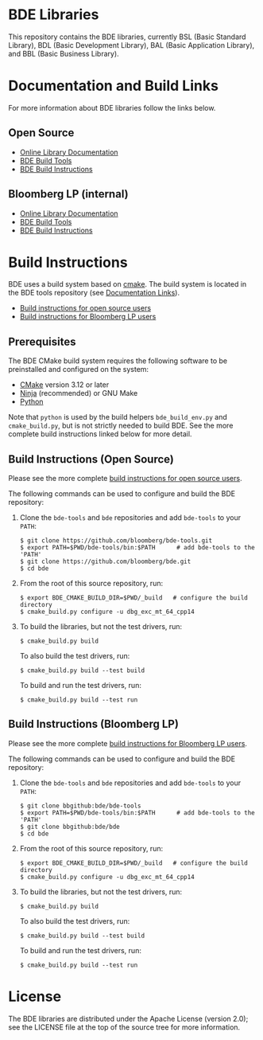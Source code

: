 BDE Libraries
=============

This repository contains the BDE libraries, currently BSL (Basic Standard
Library), BDL (Basic Development Library), BAL (Basic Application Library), and
BBL (Basic Business Library).

Documentation and Build Links
=============================

For more information about BDE libraries follow the links below.

Open Source
-----------

* [Online Library Documentation](https://bloomberg.github.io/bde)
* [BDE Build Tools](https://bloomberg.github.io/bde-tools/)
* [BDE Build Instructions](https://bloomberg.github.io/bde/library_information/build.html)


Bloomberg LP (internal)
-----------------------

* [Online Library Documentation](https://bde.bloomberg.com/bde)
* [BDE Build Tools](https://bde.bloomberg.com/bde-tools/)
* [BDE Build Instructions](https://bde.bloomberg.com/bde/library_information/build.html)


Build Instructions
==================
BDE uses a build system based on [cmake](https://cmake.org).  The build system is located in the
BDE tools repository (see [Documentation Links](#documentation-links)).

* [Build instructions for open source users](https://bloomberg.github.io/bde/library_information/build.html)
* [Build instructions for Bloomberg LP users](https://bde.bloomberg.com/bde/library_information/build.html)

Prerequisites
-------------
The BDE CMake build system requires the following software to be preinstalled and configured on the system:

* [CMake](https://cmake.org) version 3.12 or later
* [Ninja](https://ninja-build.org/) (recommended) or GNU Make
* [Python](https://www.python.org/)

Note that `python` is used by the build helpers `bde_build_env.py` and `cmake_build.py`, but is not strictly needed
to build BDE.  See the more complete build instructions linked below for more detail.

Build Instructions (Open Source)
--------------------------------
Please see the more complete [build instructions for open source users](https://bloomberg.github.io/bde/library_information/build.html).

The following commands can be used to configure and build the BDE repository:
1. Clone the `bde-tools` and `bde` repositories and add `bde-tools` to your `PATH`:
   ```shell
   $ git clone https://github.com/bloomberg/bde-tools.git
   $ export PATH=$PWD/bde-tools/bin:$PATH      # add bde-tools to the 'PATH'
   $ git clone https://github.com/bloomberg/bde.git
   $ cd bde
   ```

2. From the root of this source repository, run:

   ```shell
   $ export BDE_CMAKE_BUILD_DIR=$PWD/_build   # configure the build directory
   $ cmake_build.py configure -u dbg_exc_mt_64_cpp14
   ```

3. To build the libraries, but not the test drivers, run:

   ```shell
   $ cmake_build.py build
   ```

   To also build the test drivers, run:

   ```shell
   $ cmake_build.py build --test build
   ```

   To build and run the test drivers, run:

   ```shell
   $ cmake_build.py build --test run
   ```

Build Instructions (Bloomberg LP)
---------------------------------
Please see the more complete [build instructions for Bloomberg LP users](https://bde.bloomberg.com/bde/library_information/build.html).

The following commands can be used to configure and build the BDE repository:
1. Clone the `bde-tools` and `bde` repositories and add `bde-tools` to your `PATH`:
   ```shell
   $ git clone bbgithub:bde/bde-tools
   $ export PATH=$PWD/bde-tools/bin:$PATH      # add bde-tools to the 'PATH'
   $ git clone bbgithub:bde/bde
   $ cd bde
   ```

2. From the root of this source repository, run:

   ```shell
   $ export BDE_CMAKE_BUILD_DIR=$PWD/_build   # configure the build directory
   $ cmake_build.py configure -u dbg_exc_mt_64_cpp14
   ```

3. To build the libraries, but not the test drivers, run:

   ```shell
   $ cmake_build.py build
   ```

   To also build the test drivers, run:

   ```shell
   $ cmake_build.py build --test build
   ```

   To build and run the test drivers, run:

   ```shell
   $ cmake_build.py build --test run
   ```

License
=======
The BDE libraries are distributed under the Apache License (version 2.0); see
the LICENSE file at the top of the source tree for more information.
